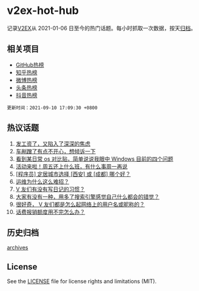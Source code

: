 # v2ex-hot-hub

 记录[V2EX](https://www.v2ex.com/)从 2021-01-06 日至今的热门话题。每小时抓取一次数据，按天[归档](archives)。
 
 ## 相关项目

- [GitHub热榜](https://github.com/lonnyzhang423/github-hot-hub)
- [知乎热榜](https://github.com/lonnyzhang423/zhihu-hot-hub)
- [微博热榜](https://github.com/lonnyzhang423/weibo-hot-hub)
- [头条热榜](https://github.com/lonnyzhang423/toutiao-hot-hub)
- [抖音热榜](https://github.com/lonnyzhang423/douyin-hot-hub)


 `更新时间：2021-09-10 17:09:30 +0800`

## 热议话题

1. [发工资了，又陷入了深深的焦虑](https://www.v2ex.com/t/800996)
1. [车剐蹭了有点不开心，想倾诉一下](https://www.v2ex.com/t/800922)
1. [看到某日常 os 对比贴，简单说说我眼中 Windows 目前的四个问题](https://www.v2ex.com/t/800958)
1. [活动来啦！周五还上什么班，有什么事周一再说](https://www.v2ex.com/t/800981)
1. [[程序员] 定居城市选择 [西安] 或 [成都] 哪个好？](https://www.v2ex.com/t/800904)
1. [运维为什么这么难招？](https://www.v2ex.com/t/800995)
1. [V 友们有没有写日记的习惯？](https://www.v2ex.com/t/800970)
1. [大家有没有一种，用多了搜索引擎感觉自己什么都会的错觉？](https://www.v2ex.com/t/800913)
1. [很好奇， V 友们都是怎么起网络上的用户名或昵称的？](https://www.v2ex.com/t/800979)
1. [话费报销额度用不完怎么办？](https://www.v2ex.com/t/800968)

## 历史归档

[archives](archives)

## License

See the [LICENSE](LICENSE) file for license rights and limitations (MIT).
